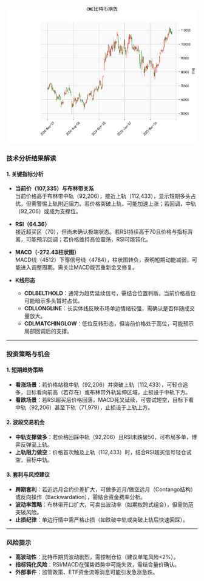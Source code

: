 ![图](cmebtc.png)



### 技术分析结果解读

#### 1. **关键指标分析**
- **当前价（107,335）与布林带关系**  
  当前价格高于布林带中轨（92,206），接近上轨（112,433），显示短期多头占优，但需警惕上轨附近阻力。若价格突破上轨，可能加速上涨；若回调，中轨（92,206）或成为支撑位。
  
- **RSI（64.36）**  
  接近超买区（70），但尚未确认极端状态。若RSI持续高于70且价格与指标背离，可能预示回调；若价格维持高位震荡，RSI可能钝化。

- **MACD（-272.43柱状图）**  
  MACD线（4512）下穿信号线（4784），柱状图转负，表明短期动能减弱，可能进入调整周期。需关注MACD能否重新金叉修复。

- **K线形态**  
  - **CDLBELTHOLD**：通常为趋势延续信号，需结合位置判断。当前价格高位可能暗示多头暂时占优。  
  - **CDLLONGLINE**：长实体线反映市场单边情绪较强，需确认是否伴随成交量放大。  
  - **CDLMATCHINGLOW**：低位反转形态，但当前价格处于高位，可能预示局部回调后的支撑。

---

### 投资策略与机会

#### 1. **短期趋势策略**
- **看涨场景**：若价格站稳中轨（92,206）并突破上轨（112,433），可轻仓追多，目标看向前高（若存在）或布林带外轨延伸区域，止损设于中轨下方。  
- **看跌场景**：若RSI超买后价格回落，MACD死叉延续，可尝试短空，目标下看中轨（92,206）甚至下轨（71,979），止损设于上轨上方。

#### 2. **波段交易机会**
- **中轨支撑做多**：若价格回踩中轨（92,206）且RSI未跌破50，可布局多单，博弈反弹至上轨。  
- **上轨阻力做空**：价格首次触及上轨（112,433）时，结合RSI超买信号轻仓试空，目标中轨。

#### 3. **套利与风控建议**
- **跨期套利**：若近远月合约价差扩大，可做多近月/做空远月（Contango结构）或反向操作（Backwardation），需结合资金费率分析。  
- **波动率策略**：布林带开口扩大，可卖出波动率（如期权跨式组合），但需防范突破风险。  
- **止损纪律**：单边行情中需严格止损（如跌破中轨或突破上轨后快速回踩）。

---

### 风险提示
- **高波动性**：比特币期货波动剧烈，需控制仓位（建议单笔风险<2%）。  
- **指标钝化风险**：RSI/MACD在强势趋势中可能失效，需结合量价确认。  
- **外部事件**：监管政策、ETF资金流等消息可能引发急涨急跌。
